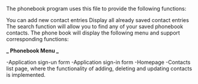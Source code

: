 The phonebook program uses this file to provide the following functions:

You can add new contact entries Display all already saved contact entries The
search function will allow you to find any of your saved phonebook contacts. The
phone book will display the following menu and support corresponding functions:

**_ Phonebook Menu _**

-Application sign-un form -Application sign-in form -Homepage -Contacts list
page, where the functionality of adding, deleting and updating contacts is
implemented.
